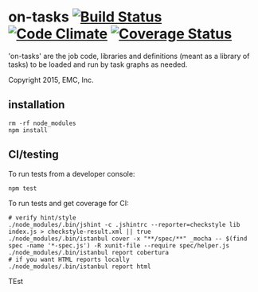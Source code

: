 # on-tasks [![Build Status](https://travis-ci.org/RackHD/on-tasks.svg?branch=master)](https://travis-ci.org/RackHD/on-tasks) [![Code Climate](https://codeclimate.com/github/RackHD/on-tasks/badges/gpa.svg)](https://codeclimate.com/github/RackHD/on-tasks) [![Coverage Status](https://coveralls.io/repos/RackHD/on-tasks/badge.svg?branch=master&service=github)](https://coveralls.io/github/RackHD/on-tasks?branch=master)


'on-tasks' are the job code, libraries and definitions (meant as a library of tasks) to be loaded and run by task graphs as needed.

Copyright 2015, EMC, Inc.

## installation

    rm -rf node_modules
    npm install

## CI/testing

To run tests from a developer console:

    npm test

To run tests and get coverage for CI:

    # verify hint/style
    ./node_modules/.bin/jshint -c .jshintrc --reporter=checkstyle lib index.js > checkstyle-result.xml || true
    ./node_modules/.bin/istanbul cover -x "**/spec/**" _mocha -- $(find spec -name '*-spec.js') -R xunit-file --require spec/helper.js
    ./node_modules/.bin/istanbul report cobertura
    # if you want HTML reports locally
    ./node_modules/.bin/istanbul report html

TEst
